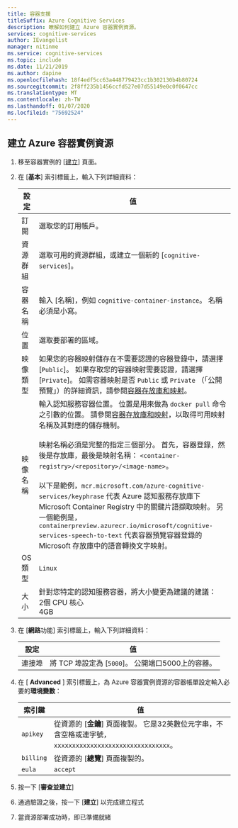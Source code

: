 ```yaml
---
title: 容器支援
titleSuffix: Azure Cognitive Services
description: 瞭解如何建立 Azure 容器實例資源。
services: cognitive-services
author: IEvangelist
manager: nitinme
ms.service: cognitive-services
ms.topic: include
ms.date: 11/21/2019
ms.author: dapine
ms.openlocfilehash: 18f4edf5cc63a448779423cc1b302130b4b80724
ms.sourcegitcommit: 2f8ff235b1456ccfd527e07d55149e0c0f0647cc
ms.translationtype: MT
ms.contentlocale: zh-TW
ms.lasthandoff: 01/07/2020
ms.locfileid: "75692524"
---
```

## <a name="create-an-azure-container-instance-resource"></a>建立 Azure 容器實例資源

1. 移至容器實例的 [[建立](https://ms.portal.azure.com/#create/Microsoft.ContainerInstances)] 頁面。

2. 在 [**基本**] 索引標籤上，輸入下列詳細資料：

    |設定|值|
    |--|--|
    |訂閱|選取您的訂用帳戶。|
    |資源群組|選取可用的資源群組，或建立一個新的 [`cognitive-services`]。|
    |容器名稱|輸入 [名稱]，例如 `cognitive-container-instance`。 名稱必須是小寫。|
    |位置|選取要部署的區域。|
    |映像類型|如果您的容器映射儲存在不需要認證的容器登錄中，請選擇 [`Public`]。 如果存取您的容器映射需要認證，請選擇 [`Private`]。 如需容器映射是否 `Public` 或 `Private` （「公開預覽」）的詳細資訊，請參閱[容器存放庫和映射](../../cognitive-services-container-support.md#container-repositories-and-images)。 |
    |映像名稱|輸入認知服務容器位置。 位置是用來做為 `docker pull` 命令之引數的位置。 請參閱[容器存放庫和映射](../../cognitive-services-container-support.md#container-repositories-and-images)，以取得可用映射名稱及其對應的儲存機制。<br><br>映射名稱必須是完整的指定三個部分。 首先，容器登錄，然後是存放庫，最後是映射名稱： `<container-registry>/<repository>/<image-name>`。<br><br>以下是範例，`mcr.microsoft.com/azure-cognitive-services/keyphrase` 代表 Azure 認知服務存放庫下 Microsoft Container Registry 中的關鍵片語擷取映射。 另一個範例是，`containerpreview.azurecr.io/microsoft/cognitive-services-speech-to-text` 代表容器預覽容器登錄的 Microsoft 存放庫中的語音轉換文字映射。 |
    |OS 類型|`Linux`|
    |大小|針對您特定的認知服務容器，將大小變更為建議的建議：<br>2個 CPU 核心<br>4GB

3. 在 [**網路**功能] 索引標籤上，輸入下列詳細資料：

    |設定|值|
    |--|--|
    |連接埠|將 TCP 埠設定為 [`5000`]。 公開端口5000上的容器。|

4. 在 [ **Advanced** ] 索引標籤上，為 Azure 容器實例資源的容器帳單設定輸入必要的**環境變數**：

    | 索引鍵 | 值 |
    |--|--|
    |`apikey`|從資源的 [**金鑰**] 頁面複製。 它是32英數位元字串，不含空格或連字號，`xxxxxxxxxxxxxxxxxxxxxxxxxxxxxxxx`。|
    |`billing`|從資源的 [**總覽**] 頁面複製的。|
    |`eula`|`accept`|

5. 按一下 [**審查並建立**]
6. 通過驗證之後，按一下 [**建立**] 以完成建立程式
7. 當資源部署成功時，即已準備就緒
